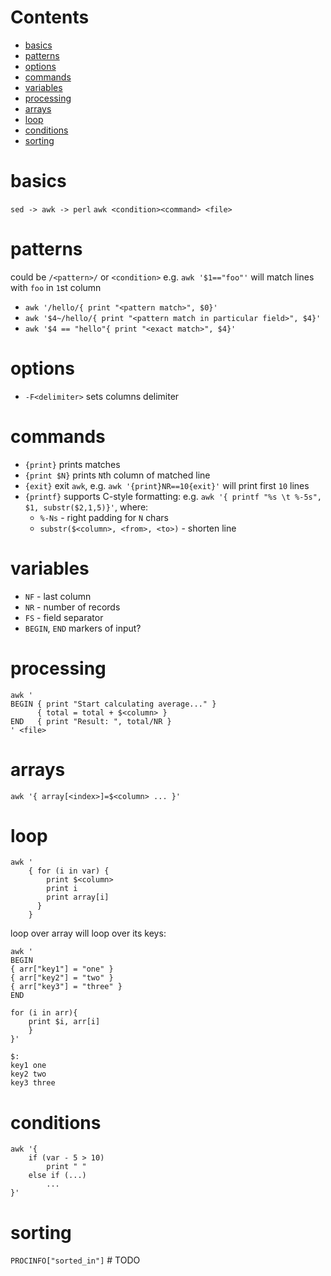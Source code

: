 # Contents

- [basics](#basics)
- [patterns](#patterns)
- [options](#options)
- [commands](#commands)
- [variables](#variables)
- [processing](#processing)
- [arrays](#arrays)
- [loop](#loop)
- [conditions](#conditions)
- [sorting](#sorting)

# basics
`sed -> awk -> perl`
`awk <condition><command> <file>`

# patterns
could be `/<pattern>/` or `<condition>`
e.g. `awk '$1=="foo"'` will match lines with `foo` in `1`st column

* `awk '/hello/{ print "<pattern match>", $0}'`
* `awk '$4~/hello/{ print "<pattern match in particular field>", $4}'`
* `awk '$4 == "hello"{ print "<exact match>", $4}'`

# options
* `-F<delimiter>` sets columns delimiter 

# commands
* `{print}` prints matches
* `{print $N}` prints `N`th column of matched line
* `{exit}` exit `awk`, e.g. `awk '{print}NR==10{exit}'` will print first `10` lines
* `{printf}` supports C-style formatting:
    e.g. `awk '{ printf "%s \t %-5s", $1, substr($2,1,5)}'`, where:
    * `%-Ns` - right padding for `N` chars
    * `substr($<column>, <from>, <to>)` - shorten line

# variables
* `NF` - last column
* `NR` - number of records
* `FS` - field separator
* `BEGIN`, `END` markers of input?

# processing
```
awk '
BEGIN { print "Start calculating average..." }
      { total = total + $<column> }
END   { print "Result: ", total/NR }
' <file>
```

# arrays
`awk '{ array[<index>]=$<column> ... }'`

# loop
```
awk '
    { for (i in var) {
        print $<column>
        print i
        print array[i]
      }
    }
```
loop over array will loop over its keys:
```
awk '
BEGIN
{ arr["key1"] = "one" }
{ arr["key2"] = "two" }
{ arr["key3"] = "three" }
END

for (i in arr){
    print $i, arr[i]
    }
}'

$:
key1 one
key2 two
key3 three
```

# conditions
```
awk '{
    if (var - 5 > 10)
        print " "
    else if (...)
        ...
}'
```

# sorting
`PROCINFO["sorted_in"]`  # TODO
